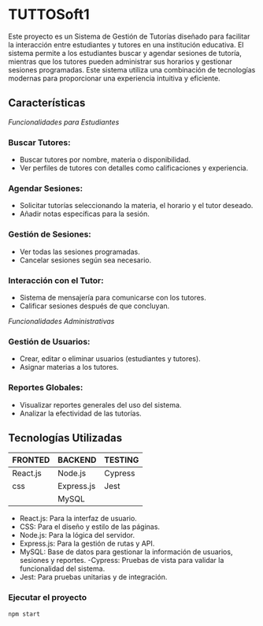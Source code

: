 # TUTTOSoft1
Este proyecto es un Sistema de Gestión de Tutorías diseñado para facilitar la interacción entre estudiantes y tutores en una institución educativa. El sistema permite a los estudiantes buscar y agendar sesiones de tutoría, mientras que los tutores pueden administrar sus horarios y gestionar sesiones programadas. Este sistema utiliza una combinación de tecnologías modernas para proporcionar una experiencia intuitiva y eficiente.

## Características
*Funcionalidades para Estudiantes* 
### Buscar Tutores:
- Buscar tutores por nombre, materia o disponibilidad.
- Ver perfiles de tutores con detalles como calificaciones y experiencia.
### Agendar Sesiones:

- Solicitar tutorías seleccionando la materia, el horario y el tutor deseado.
- Añadir notas específicas para la sesión.
### Gestión de Sesiones:
- Ver todas las sesiones programadas.
- Cancelar sesiones según sea necesario.
### Interacción con el Tutor:
- Sistema de mensajería para comunicarse con los tutores.
- Calificar sesiones después de que concluyan.

*Funcionalidades Administrativas* 
### Gestión de Usuarios:
- Crear, editar o eliminar usuarios (estudiantes y tutores).
- Asignar materias a los tutores.
### Reportes Globales:
- Visualizar reportes generales del uso del sistema.
- Analizar la efectividad de las tutorías.

## Tecnologías Utilizadas
| FRONTED | BACKEND | TESTING |
| ------- | ------- | ------- |
| React.js | Node.js | Cypress |
| css | Express.js | Jest |
|      | MySQL |  |

- React.js: Para la interfaz de usuario.
- CSS: Para el diseño y estilo de las páginas.
- Node.js: Para la lógica del servidor.
- Express.js: Para la gestión de rutas y API.
- MySQL: Base de datos para gestionar la información de usuarios, sesiones y reportes.
-Cypress: Pruebas de vista para validar la funcionalidad del sistema.
- Jest: Para pruebas unitarias y de integración.


### Ejecutar el proyecto 
```
npm start
````
